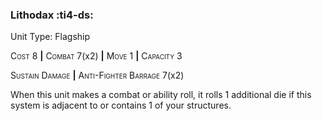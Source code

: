 ### **Lithodax** :ti4-ds:

Unit Type: Flagship 

<span style="font-variant:small-caps;">Cost</span> 8 __|__ <span style="font-variant:small-caps;">Combat</span> 7(x2) __|__ <span style="font-variant:small-caps;">Move</span> 1 __|__ <span style="font-variant:small-caps;">Capacity</span> 3

<span style="font-variant:small-caps;">Sustain Damage</span> __|__ <span style="font-variant:small-caps;">Anti-Fighter Barrage</span> 7(x2)

When this unit makes a combat or ability roll, it rolls 1 additional die if this system is adjacent to or contains 1 of your structures.